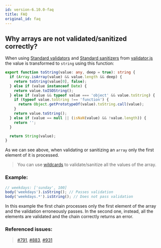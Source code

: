 ```yaml
---
id: version-6.10.0-faq
title: FAQ
original_id: faq
---
```


## Why arrays are not validated/sanitized correctly?

When using [Standard validators](api-validation-chain.md#standard-validators) and [Standard sanitizers](api-sanitization-chain.md#standard-sanitizers) from [validator.js](https://github.com/validatorjs/validator.js) the value is transformed to `string` using this function:

```ts
export function toString(value: any, deep = true): string {
  if (Array.isArray(value) && value.length && deep) {
    return toString(value[0], false);
  } else if (value instanceof Date) {
    return value.toISOString();
  } else if (value && typeof value === 'object' && value.toString) {
    if (typeof value.toString !== 'function') {
      return Object.getPrototypeOf(value).toString.call(value);
    }
    return value.toString();
  } else if (value == null || (isNaN(value) && !value.length)) {
    return '';
  }

  return String(value);
}
```

As we can see above, when validating or sanitizing an `array` only the first element of it is processed.

> You can use [wildcards](feature-wildcards.md) to validate/sanitize all the values of the array.

### Example:

```js
// weekdays: ['sunday', 100]
body('weekdays').isString(); // Passes validation
body('weekdays.*').isString(); // Does not pass validation
```

In this example the first chain processes only the first element of the array and the validation erroneously passes.
In the second one, instead, all the elements are validated and the chain correctly returns an error.

### Referenced issues:

> [#791](https://github.com/express-validator/express-validator/issues/791), [#883](https://github.com/express-validator/express-validator/issues/883), [#931](https://github.com/express-validator/express-validator/issues/931)
